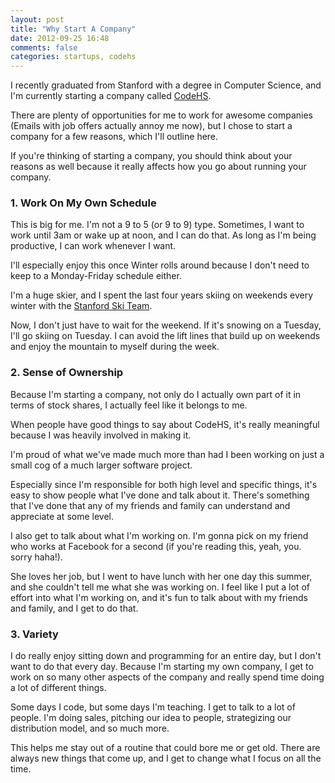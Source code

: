 ```yaml
---
layout: post
title: "Why Start A Company"
date: 2012-09-25 16:48
comments: false
categories: startups, codehs
---
```



I recently graduated from Stanford with a degree in Computer Science, and I'm 
currently starting a company called [CodeHS](http://codehs.com). 

There are plenty of opportunities for me to work for awesome companies 
(Emails with job offers actually annoy me now), but I chose to start 
a company for a few reasons, which I'll outline here. 

If you're thinking of 
starting a company, you should think about your reasons as well because it 
really affects how you go about running your company.

### 1. Work On My Own Schedule
This is big for me. I'm not a 9 to 5 (or 9 to 9) type. Sometimes, I want 
to work until 3am or wake up at noon, and I can do that. As long as I'm 
being productive, I can work whenever I want.

I'll especially enjoy this once Winter rolls around because I don't 
need to keep to a Monday-Friday schedule either.

I'm a huge skier, and I spent the last four years skiing on weekends every 
winter with the [Stanford Ski Team](http://skiing.stanford.edu).

Now, I don't just have to wait for the weekend. If it's snowing on a Tuesday, 
I'll go skiing on Tuesday. I can avoid the lift lines that build up on 
weekends and enjoy the mountain to myself during the week.

### 2. Sense of Ownership
Because I'm starting a company, not only do I actually own part of it in 
terms of stock shares, I actually feel like it belongs to me.

When people have good things to say about CodeHS, it's really meaningful 
because I was heavily involved in making it.

I'm proud of what we've made much more than had I been working on just a 
small cog of a much larger software project.

Especially since I'm responsible for both high level and specific things, 
it's easy to show people what I've done and talk about it. There's something 
that I've done that any of my friends and family can understand and 
appreciate at some level.

I also get to talk about what I'm working on. I'm gonna pick on my friend 
who works at Facebook for a second 
(if you're reading this, yeah, you. sorry haha!). 

She loves her job, but I went to have lunch with her one day this summer, 
and she couldn't tell me what she was working on. I feel like I put a lot 
of effort into what I'm working on, and it's fun to talk about with my 
friends and family, and I get to do that.


### 3. Variety
I do really enjoy sitting down and programming for an entire day, but I don't 
want to do that every day. Because I'm starting my own company, I get to 
work on so many other aspects of the company and really spend time doing a 
lot of different things.

Some days I code, but some days I'm teaching. I get to talk to a lot of 
people. I'm doing sales, pitching our idea to people, strategizing our 
distribution model, and so much more.

This helps me stay out of a routine that could bore me or get old. There are 
always new things that come up, and I get to change what I focus on all the 
time.